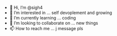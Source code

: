 - 👋 Hi, I’m @sigh4
- 👀 I’m interested in ... self devoplement and growing
- 🌱 I’m currently learning ... coding
- 💞️ I’m looking to collaborate on ... new things
- 📫 How to reach me ... j message pls

<!---
sigh4/sigh4 is a ✨ special ✨ repository because its `README.md` (this file) appears on your GitHub profile.
You can click the Preview link to take a look at your changes.
--->
